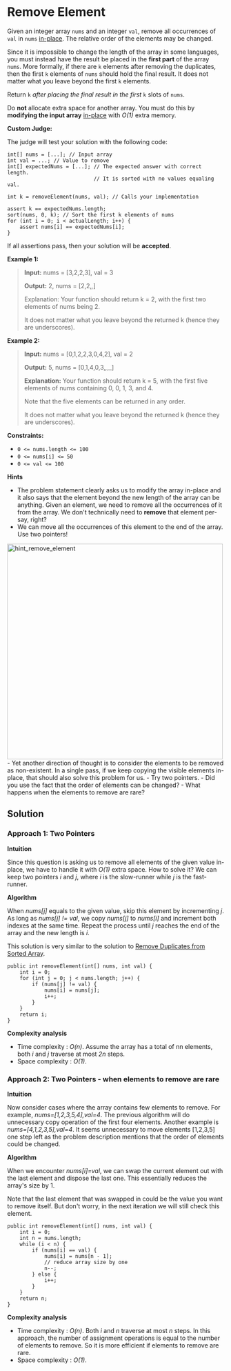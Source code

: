 # Remove Element

Given an integer array ```nums``` and an integer ```val```, remove all occurrences of ```val``` in ```nums``` [in-place](https://en.wikipedia.org/wiki/In-place_algorithm). The relative order of the elements may be changed.

Since it is impossible to change the length of the array in some languages, you must instead have the result be placed in the **first part** of the array ```nums```. More formally, if there are ```k``` elements after removing the duplicates, then the first ```k``` elements of ```nums``` should hold the final result. It does not matter what you leave beyond the first ```k``` elements.

Return ```k``` *after placing the final result in the first* ```k``` slots of ```nums```.

Do **not** allocate extra space for another array. You must do this by **modifying the input array** [in-place](https://en.wikipedia.org/wiki/In-place_algorithm) with *O(1)* extra memory.

**Custom Judge:**

The judge will test your solution with the following code:

```
int[] nums = [...]; // Input array
int val = ...; // Value to remove
int[] expectedNums = [...]; // The expected answer with correct length.
                            // It is sorted with no values equaling val.

int k = removeElement(nums, val); // Calls your implementation

assert k == expectedNums.length;
sort(nums, 0, k); // Sort the first k elements of nums
for (int i = 0; i < actualLength; i++) {
    assert nums[i] == expectedNums[i];
}
```

If all assertions pass, then your solution will be **accepted**.

**Example 1:**
> **Input:** nums = [3,2,2,3], val = 3
> 
> **Output:** 2, nums = [2,2,_,_]
> 
> Explanation: Your function should return k = 2, with the first two elements of nums being 2.
> 
> It does not matter what you leave beyond the returned k (hence they are underscores).

**Example 2:**
> **Input:** nums = [0,1,2,2,3,0,4,2], val = 2
> 
> **Output:** 5, nums = [0,1,4,0,3,_,_,_]
> 
> **Explanation:** Your function should return k = 5, with the first five elements of nums containing 0, 0, 1, 3, and 4.
> 
> Note that the five elements can be returned in any order.
> 
> It does not matter what you leave beyond the returned k (hence they are underscores).

**Constraints:**
- ```0 <= nums.length <= 100```
- ```0 <= nums[i] <= 50```
- ```0 <= val <= 100```

**Hints**
- The problem statement clearly asks us to modify the array in-place and it also says that the element beyond the new length of the array can be anything. Given an element, we need to remove all the occurrences of it from the array. We don't technically need to **remove** that element per-say, right?
- We can move all the occurrences of this element to the end of the array. Use two pointers!

<img src="https://github.com/keldavis/Java-Practice/blob/master/Google%20Interview%20Prep/pics/hint_remove_element.png" alt="hint_remove_element" width="500"/>
- Yet another direction of thought is to consider the elements to be removed as non-existent. In a single pass, if we keep copying the visible elements in-place, that should also solve this problem for us.
- Try two pointers.
- Did you use the fact that the order of elements can be changed?
- What happens when the elements to remove are rare?

## Solution

### Approach 1: Two Pointers

**Intuition**

Since this question is asking us to remove all elements of the given value in-place, we have to handle it with *O(1)* extra space. How to solve it? We can keep two pointers *i* and *j*, where *i* is the slow-runner while *j* is the fast-runner.

**Algorithm**

When *nums[j]* equals to the given value, skip this element by incrementing *j*. As long as *nums[j] != val*, we copy *nums[j]* to *nums[i]* and increment both indexes at the same time. Repeat the process until *j* reaches the end of the array and the new length is *i*.

This solution is very similar to the solution to [Remove Duplicates from Sorted Array](https://leetcode.com/articles/remove-duplicates-from-sorted-array/).

```
public int removeElement(int[] nums, int val) {
    int i = 0;
    for (int j = 0; j < nums.length; j++) {
        if (nums[j] != val) {
            nums[i] = nums[j];
            i++;
        }
    }
    return i;
}
```

**Complexity analysis**
- Time complexity : *O(n)*. Assume the array has a total of nn elements, both *i* and *j* traverse at most *2n* steps.
- Space complexity : *O(1)*.

### Approach 2: Two Pointers - when elements to remove are rare

**Intuition**

Now consider cases where the array contains few elements to remove. For example, *nums=[1,2,3,5,4],val=4*. The previous algorithm will do unnecessary copy operation of the first four elements. Another example is *nums=[4,1,2,3,5],val=4*. It seems unnecessary to move elements [1,2,3,5] one step left as the problem description mentions that the order of elements could be changed.

**Algorithm**

When we encounter *nums[i]=val*, we can swap the current element out with the last element and dispose the last one. This essentially reduces the array's size by 1.

Note that the last element that was swapped in could be the value you want to remove itself. But don't worry, in the next iteration we will still check this element.

```
public int removeElement(int[] nums, int val) {
    int i = 0;
    int n = nums.length;
    while (i < n) {
        if (nums[i] == val) {
            nums[i] = nums[n - 1];
            // reduce array size by one
            n--;
        } else {
            i++;
        }
    }
    return n;
}
```

**Complexity analysis**
- Time complexity : *O(n)*. Both *i* and *n* traverse at most *n* steps. In this approach, the number of assignment operations is equal to the number of elements to remove. So it is more efficient if elements to remove are rare.
- Space complexity : *O(1)*.
